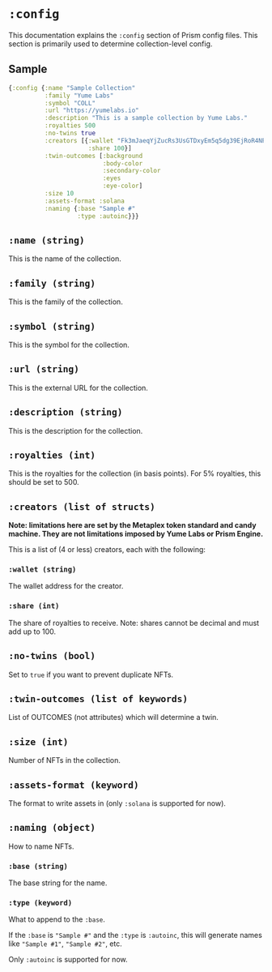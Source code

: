 # `:config`

This documentation explains the `:config` section of Prism config files. This
section is primarily used to determine collection-level config.

## Sample

```clojure
{:config {:name "Sample Collection"
          :family "Yume Labs"
          :symbol "COLL"
          :url "https://yumelabs.io"
          :description "This is a sample collection by Yume Labs."
          :royalties 500
          :no-twins true
          :creators [{:wallet "Fk3mJaeqYjZucRs3UsGTDxyEm5q5dg39EjRoR4NPK9hM" 
                      :share 100}]
          :twin-outcomes [:background 
                          :body-color 
                          :secondary-color 
                          :eyes 
                          :eye-color]
          :size 10
          :assets-format :solana
          :naming {:base "Sample #"
                   :type :autoinc}}}
```

## `:name (string)`

This is the name of the collection.

## `:family (string)`

This is the family of the collection.

## `:symbol (string)`

This is the symbol for the collection.

## `:url (string)`

This is the external URL for the collection.

## `:description (string)`

This is the description for the collection.

## `:royalties (int)`

This is the royalties for the collection (in basis points). For 5% royalties,
this should be set to 500.

## `:creators (list of structs)`

**Note: limitations here are set by the Metaplex token standard and candy 
machine. They are not limitations imposed by Yume Labs or Prism Engine.**

This is a list of (4 or less) creators, each with the following:

### `:wallet (string)`

The wallet address for the creator.

### `:share (int)`

The share of royalties to receive. Note: shares cannot be decimal and must add
up to 100.

## `:no-twins (bool)`

Set to `true` if you want to prevent duplicate NFTs.

## `:twin-outcomes (list of keywords)`

List of OUTCOMES (not attributes) which will determine a twin.

## `:size (int)`

Number of NFTs in the collection.

## `:assets-format (keyword)`

The format to write assets in (only `:solana` is supported for now).

## `:naming (object)`

How to name NFTs.

### `:base (string)`

The base string for the name.

### `:type (keyword)`

What to append to the `:base`.

If the `:base` is `"Sample #"` and the `:type` is `:autoinc`, this will generate
names like `"Sample #1"`, `"Sample #2"`, etc.

Only `:autoinc` is supported for now.
